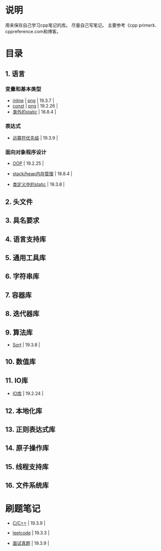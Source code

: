 # 说明
用来保存自己学习cpp笔记的库。
尽量自己写笔记。
主要参考《cpp primer》、cppreference.com和博客。


# 目录

## 1. 语言

### 变量和基本类型
- [inline](https://github.com/hoshinotsuki/CppPrimer/blob/master/Inline.md) | [png](https://github.com/hoshinotsuki/CppPrimer/blob/master/Inline.png) | 19.3.7 | 
- [const](https://github.com/hoshinotsuki/CppPrimer/blob/master/const.md) | [png](https://github.com/hoshinotsuki/CppPrimer/blob/master/const.png) | 19.2.26 |
- [类外的static](https://github.com/hoshinotsuki/CppPrimer/blob/master/stack&heap.md) | 18.8.4 |

### 表达式
- [运算符优先级](https://github.com/hoshinotsuki/CppPrimer/blob/master/Operator.md) | 19.3.9 | 

### 面向对象程序设计

- [OOP](https://github.com/hoshinotsuki/CppPrimer/blob/master/OOP.md) | 19.2.25 | 
- [stack/heap内存管理](https://github.com/hoshinotsuki/CppPrimer/blob/master/stack&heap.md) | 18.8.4 |

- [类定义中的static](https://github.com/hoshinotsuki/CppPrimer/blob/master/static.md) | 19.3.8 |

## 2. 头文件

## 3. 具名要求

## 4. 语言支持库

## 5. 通用工具库

## 6. 字符串库

## 7. 容器库

## 8. 迭代器库

## 9. 算法库
- [Sort](https://github.com/hoshinotsuki/CppPrimer/blob/master/Sort.md) | 19.3.8 |

## 10. 数值库

## 11. IO库 
- [IO库](https://github.com/hoshinotsuki/CppPrimer/blob/master/IO.md) | 19.2.24 |

## 12. 本地化库

## 13. 正则表达式库

## 14. 原子操作库

## 15. 线程支持库

## 16. 文件系统库



# 刷题笔记
- [C/C++](https://github.com/hoshinotsuki/CppPrimer/blob/master/Exersice.md) | 19.3.9 |

- [leetcode](https://github.com/hoshinotsuki/leetcodeSolution)  | 19.3.3 |

- [面试真题](https://github.com/hoshinotsuki/真题.md)  | 19.3.9 |
